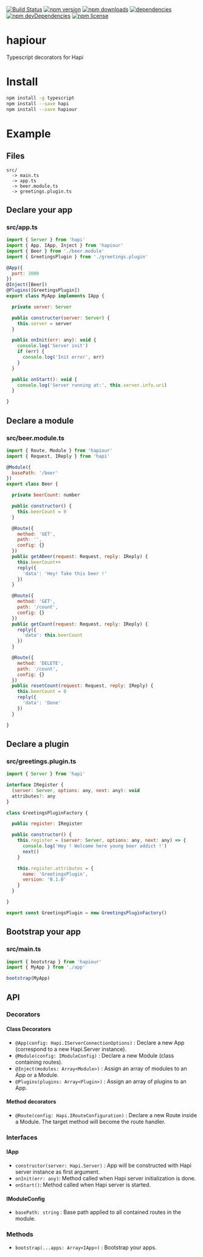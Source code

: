 [![Build Status](https://travis-ci.org/teads/hapiour.svg?branch=master)](https://travis-ci.org/teads/hapiour)
[![npm version](https://img.shields.io/npm/v/hapiour.svg)](https://www.npmjs.com/package/hapiour)
[![npm downloads](https://img.shields.io/npm/dm/hapiour.svg?style=flat-square)](http://npm-stat.com/charts.html?package=hapiour&from=2016-10-01)
[![dependencies](https://david-dm.org/teads/hapiour.svg)](https://david-dm.org/teads/hapiour)
[![npm devDependencies](https://img.shields.io/david/dev/teads/hapiour.svg)](https://david-dm.org/teads/hapiour)
[![npm license](https://img.shields.io/npm/l/hapiour.svg)](https://www.npmjs.org/package/hapiour)

# hapiour

Typescript decorators for Hapi

# Install

```bash
npm install -g typescript
npm install --save hapi
npm install --save hapiour
```

# Example

## Files
```
src/
  -> main.ts
  -> app.ts
  -> beer.module.ts
  -> greetings.plugin.ts
```

## Declare your app
### src/app.ts
```js
import { Server } from 'hapi'
import { App, IApp, Inject } from 'hapiour'
import { Beer } from './beer.module'
import { GreetingsPlugin } from './greetings.plugin'

@App({
  port: 3000
})
@Inject([Beer])
@Plugins([GreetingsPlugin])
export class MyApp implements IApp {

  private server: Server

  public constructor(server: Server) {
    this.server = server
  }

  public onInit(err: any): void {
    console.log('Server init')
    if (err) {
      console.log('Init error', err)
    }
  }

  public onStart(): void {
    console.log('Server running at:', this.server.info.uri)
  }

}
```

## Declare a module
### src/beer.module.ts
```js
import { Route, Module } from 'hapiour'
import { Request, IReply } from 'hapi'

@Module({
  basePath: '/beer'
})
export class Beer {

  private beerCount: number

  public constructor() {
    this.beerCount = 0
  }

  @Route({
    method: 'GET',
    path: '',
    config: {}
  })
  public getABeer(request: Request, reply: IReply) {
    this.beerCount++
    reply({
      'data': 'Hey! Take this beer !'
    })
  }

  @Route({
    method: 'GET',
    path: '/count',
    config: {}
  })
  public getCount(request: Request, reply: IReply) {
    reply({
      'data': this.beerCount
    })
  }

  @Route({
    method: 'DELETE',
    path: '/count',
    config: {}
  })
  public resetCount(request: Request, reply: IReply) {
    this.beerCount = 0
    reply({
      'data': 'Done'
    })
  }

}
```

## Declare a plugin
### src/greetings.plugin.ts
```js
import { Server } from 'hapi'

interface IRegister {
  (server: Server, options: any, next: any): void
  attributes?: any
}

class GreetingsPluginFactory {

  public register: IRegister

  public constructor() {
    this.register = (server: Server, options: any, next: any) => {
      console.log('Hey ! Welcome here young beer addict !')
      next()
    }

    this.register.attributes = {
      name: 'GreetingsPlugin',
      version: '0.1.0'
    }
  }

}

export const GreetingsPlugin = new GreetingsPluginFactory()
```

## Bootstrap your app
### src/main.ts
```js
import { bootstrap } from 'hapiour'
import { MyApp } from './app'

bootstrap(MyApp)
```

## API
### Decorators
#### Class Decorators
- `@App(config: Hapi.IServerConnectionOptions)` : Declare a new App (correspond to a new Hapi.Server instance).
- `@Module(config: IModuleConfig)` : Declare a new Module (class containing routes).
- `@Inject(modules: Array<Module>)` : Assign an array of modules to an App or a Module.
- `@Plugins(plugins: Array<Plugin>)` : Assign an array of plugins to an App.

#### Method decorators
- `@Route(config: Hapi.IRouteConfiguration)` : Declare a new Route inside a Module. The target method will become the route handler.

### Interfaces

#### IApp
- `constructor(server: Hapi.Server)` : App will be constructed with Hapi server instance as first argument.
- `onInit(err: any)`: Method called when Hapi server initialization is done.
- `onStart()`: Method called when Hapi server is started.

#### IModuleConfig
- `basePath: string` : Base path applied to all contained routes in the module.

### Methods
- `bootstrap(...apps: Array<IApp>)` : Bootstrap your apps.
